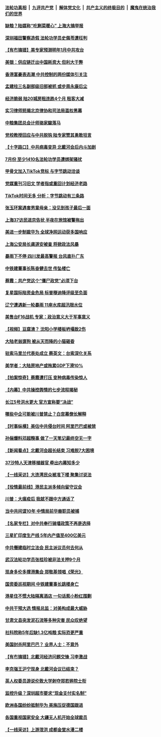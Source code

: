 

####  [法轮功真相](../../../../basic/blob/master/README.md?t=08190331) &nbsp;|&nbsp; [九评共产党](../../../../9ping.md/blob/master/README.md?t=08190331) &nbsp;|&nbsp; [解体党文化](../../../../jtdwh.md/blob/master/README.md?t=08190331)  &nbsp;|&nbsp; [共产主义的终极目的](../../../../gczydzjmd.md/blob/master/README.md?t=08190331) &nbsp;|&nbsp; [魔鬼在统治我们的世界](../../../../mgztzwmdsj.md/blob/master/README.md?t=08190331) 

#### [缺粮？陆媒称“吃剩菜暖心” 上海大搞举报](../pages/nsc413/n12340572.md?t=08190331) 

#### [深圳福田警察造假 法轮功学员史佩苓遭枉判](../pages/nsc413/n12339902.md?t=08190331) 

#### [【有冇搞错】美专家预测明年1月中共攻台](../pages/nsc413/n12340576.md?t=08190331) 

#### [美银：供应链迁出中国耗资大 但利大于弊](../pages/nsc413/n12340330.md?t=08190331) 

#### [香港富豪表态潮 中共控制的两份媒体引关注](../pages/nsc413/n12340464.md?t=08190331) 

#### [孟建柱三名副部级旧部被抓 或步周永康后尘](../pages/nsc413/n12340173.md?t=08190331) 

#### [经济脆弱 陆20城房租连跌4个月 租客大减](../pages/nsc413/n12340279.md?t=08190331) 

#### [实习律师怒揭北京律协和司法局滥权黑幕](../pages/nsc413/n12339945.md?t=08190331) 

#### [中粮集团总会计师骆家駹落马](../pages/nsc413/n12339738.md?t=08190331) 

#### [党校教授回应与中共脱钩 陆专家赞其勇敢坦言](../pages/nsc413/n12339706.md?t=08190331) 

#### [【十字路口】中共病毒变异 北戴河会后内斗加剧](../pages/nsc413/n12338707.md?t=08190331) 

#### [7月份 至少1410名法轮功学员遭绑架骚扰](../pages/nsc413/n12337196.md?t=08190331) 

#### [甲骨文加入TikTok竞标 与字节跳动洽谈](../pages/nsc413/n12339927.md?t=08190331) 

#### [党媒重刊习旧文 学者指或重回计划经济老路](../pages/nsc413/n12339871.md?t=08190331) 

#### [TikTok时间无多 分析：字节跳动有三条路](../pages/nsc413/n12339664.md?t=08190331) 

#### [张玉环案遇害男童母亲：没见到孩子最后一面](../pages/nsc413/n12339808.md?t=08190331) 

#### [上海37访民进京告状 半夜在旅馆被警拖出](../pages/nsc413/n12339829.md?t=08190331) 

#### [美进一步制裁华为 全球净网运动获多国响应](../pages/nsc413/n12339672.md?t=08190331) 

#### [上海公安局长龚道安被查 将掀政法风暴](../pages/nsc413/n12339413.md?t=08190331) 


#### [暴雨下不停 四川发最高警报 台风直扑广东](../pages/nsc413/n12339023.md?t=08190331) 

#### [中铁建董事长陈奋健去世 传坠楼亡](../pages/nsc413/n12339582.md?t=08190331) 

#### [蔡霞：共产党这个“僵尸政党”必须下台](../pages/nsc413/n12339618.md?t=08190331) 

#### [复星国际陷资金危局 标普穆迪降评级至负面](../pages/nsc413/n12339110.md?t=08190331) 

#### [辽宁遭遇新一轮暴雨 11座水库超汛限水位](../pages/nsc413/n12339495.md?t=08190331) 

#### [美售台F16战机 专家：政治意义大于军事意义](../pages/nsc413/n12339545.md?t=08190331) 

#### [【视频】豆腐渣？ 沈阳小学楼板坍塌致2伤](../pages/nsc413/n12339284.md?t=08190331) 

#### [大陆老翁遛狗 被从天而降的小猫砸昏](../pages/nsc413/n12339362.md?t=08190331) 

#### [驻索马里兰代表处成立 蔡英文：台索深化关系](../pages/nsc413/n12338928.md?t=08190331) 

#### [美学者：大陆房地产或拖累GDP下滑10%](../pages/nsc413/n12338626.md?t=08190331) 

#### [【拍案惊奇】蔡霞遭打压 变种病毒传染惊人](../pages/nsc413/n12338832.md?t=08190331) 

#### [【内幕】中共操控舆情的七步流程揭秘](../pages/nsc413/n12330373.md?t=08190331) 

#### [长江5号洪水更大 官方宣称要“决战”](../pages/nsc413/n12338522.md?t=08190331) 

#### [哪些中企可能被川普禁止？白宫幕僚长解释](../pages/nsc413/n12338315.md?t=08190331) 

#### [【时事纵横】美估中共侵台时间 阿里巴巴或被禁](../pages/nsc413/n12338270.md?t=08190331) 

#### [孙俪爆料邓超糗事 做了一天笔记最终空无一字](../pages/nsc413/n12338375.md?t=08190331) 

#### [【新闻看点】北戴河会超长结束 习难脱7大困境](../pages/nsc413/n12338272.md?t=08190331) 

#### [37沙特人天津移植器官 牵出内幕知多少](../pages/nsc413/n12338586.md?t=08190331) 

#### [【一线采访】大连湾民众被准下楼 聚集讨说法](../pages/nsc413/n12338501.md?t=08190331) 

#### [【役情最前线】港民主派多倾向留守议会](../pages/nsc413/n12338214.md?t=08190331) 

#### [川普：大瘟疫后 我就不跟中方通话了](../pages/nsc413/n12338420.md?t=08190331) 

#### [当中共间谍10年 中情局前华裔职员被捕](../pages/nsc413/n12338447.md?t=08190331) 

#### [【名家专栏】对中共奉行骑墙政策不再是选择](../pages/nsc413/n12336002.md?t=08190331) 

#### [三星扩印度生产线 5年内产值至400亿美元](../pages/nsc413/n12338248.md?t=08190331) 

#### [中共僭建临时立法会 民主派议员何去何从](../pages/nsc413/n12338347.md?t=08190331) 

#### [武汉法轮功学员张桂珍被非法关押9个月](../pages/nsc413/n12314297.md?t=08190331) 

#### [现身多伦多撑港集会 郑敬基领唱《荣光》](../pages/nsc413/n12338212.md?t=08190331) 

#### [国资委巡视期间 中铁建董事长跳楼身亡](../pages/nsc413/n12338247.md?t=08190331) 

#### [港星住不惯大陆隔离酒店 一句话惹小粉红围剿](../pages/nsc413/n12338032.md?t=08190331) 

#### [中共干预大选 情报总监：对美构成最大威胁](../pages/nsc413/n12338090.md?t=08190331) 

#### [甘肃文县突发泥石流等多种灾害 民众叹绝望](../pages/nsc413/n12338155.md?t=08190331) 

#### [社科院称5年后缺1.3亿吨粮 实际恐更严重](../pages/nsc413/n12338131.md?t=08190331) 

#### [美国封杀阿里巴巴？ 业界人士：不意外](../pages/nsc413/n12338157.md?t=08190331) 

#### [【有冇搞错】北戴河经济问题交锋 习李激战](../pages/nsc413/n12338004.md?t=08190331) 

#### [李克强王沪宁现身 北戴河会议已结束？](../pages/nsc413/n12337914.md?t=08190331) 

#### [英人权委员游说伦敦大学剥夺郑若骅院士衔](../pages/nsc413/n12337941.md?t=08190331) 

#### [监控升级？深圳超市要求“现金支付实名制”](../pages/nsc413/n12337715.md?t=08190331) 

#### [欧洲各国纷纷抵制华为 美施压促德国跟进](../pages/nsc413/n12337898.md?t=08190331) 

#### [各国重视国家安全 大疆无人机开始全球裁员](../pages/nsc413/n12337833.md?t=08190331) 

#### [【一线采访】上游泄洪 成都金堂水漫二楼](../pages/nsc413/n12337783.md?t=08190331) 


